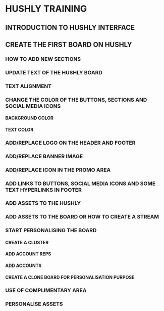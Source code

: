 # HUSHLY TRAINING
## INTRODUCTION TO HUSHLY INTERFACE
## CREATE THE FIRST BOARD ON HUSHLY
### HOW TO ADD NEW SECTIONS
### UPDATE TEXT OF THE HUSHLY BOARD
### TEXT ALIGNMENT
### CHANGE THE COLOR OF THE BUTTONS, SECTIONS AND SOCIAL MEDIA ICONS
#### BACKGROUND COLOR
#### TEXT COLOR
### ADD/REPLACE LOGO ON THE HEADER AND FOOTER
### ADD/REPLACE BANNER IMAGE
### ADD/REPLACE ICON IN THE PROMO AREA
### ADD LINKS TO BUTTONS, SOCIAL MEDIA ICONS AND SOME TEXT HYPERLINKS IN FOOTER
### ADD ASSETS TO THE HUSHLY
### ADD ASSETS TO THE BOARD OR HOW TO CREATE A STREAM
### START PERSONALISING THE BOARD
#### CREATE A CLUSTER
#### ADD ACCOUNT REPS
#### ADD ACCOUNTS
#### CREATE A CLONE BOARD FOR PERSONALISATION PURPOSE
### USE OF COMPLIMENTARY AREA
### PERSONALISE ASSETS
